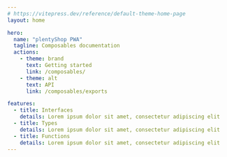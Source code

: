 ```yaml
---
# https://vitepress.dev/reference/default-theme-home-page
layout: home

hero:
  name: "plentyShop PWA"
  tagline: Composables documentation
  actions:
    - theme: brand
      text: Getting started
      link: /composables/
    - theme: alt
      text: API
      link: /composables/exports

features:
  - title: Interfaces
    details: Lorem ipsum dolor sit amet, consectetur adipiscing elit
  - title: Types
    details: Lorem ipsum dolor sit amet, consectetur adipiscing elit
  - title: Functions
    details: Lorem ipsum dolor sit amet, consectetur adipiscing elit
---
```


